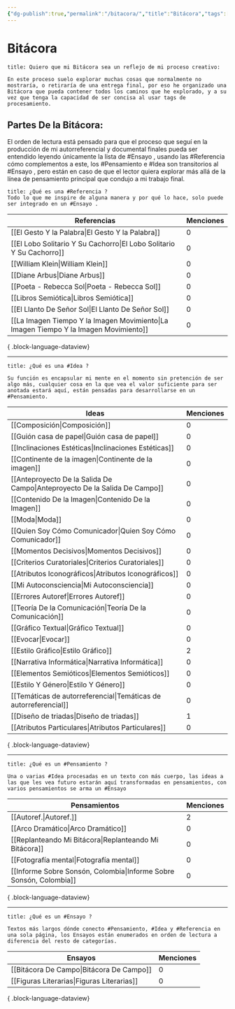 ```yaml
---
{"dg-publish":true,"permalink":"/bitacora/","title":"Bitácora","tags":["Referencia","Idea","Pensamiento","Ensayo"],"noteIcon":"","created":"2023-05-09T16:06:24.000-05:00","updated":"2023-08-16T10:07:32.603-05:00"}
---
```



# Bitácora

```ad-seealso
title: Quiero que mi Bitácora sea un reflejo de mi proceso creativo:

En este proceso suelo explorar muchas cosas que normalmente no mostraría, o retiraría de una entrega final, por eso he organizado una Bitácora que pueda contener todos los caminos que he explorado, y a su vez que tenga la capacidad de ser concisa al usar tags de procesamiento.
```

## Partes De la Bitácora:

El orden de lectura está pensado para que el proceso que seguí en la producción de mi autorreferencial y documental finales pueda ser entendido leyendo únicamente la lista de #Ensayo , usando las #Referencia cómo complementos a este, los #Pensamiento e #Idea son transitorios al #Ensayo , pero están en caso de que el lector quiera explorar más allá de la línea de pensamiento principal que condujo a mi trabajo final. 

```ad-example
title: ¿Qué es una #Referencia ?
Todo lo que me inspire de alguna manera y por qué lo hace, solo puede ser integrado en un #Ensayo .

```

| Referencias                                                                             | Menciones |
| --------------------------------------------------------------------------------------- | --------- |
| [[El Gesto Y la Palabra\|El Gesto Y la Palabra]]                                     | 0         |
| [[El Lobo Solitario Y Su Cachorro\|El Lobo Solitario Y Su Cachorro]]                 | 0         |
| [[William Klein\|William Klein]]                                                     | 0         |
| [[Diane Arbus\|Diane Arbus]]                                                         | 0         |
| [[Poeta - Rebecca Sol\|Poeta - Rebecca Sol]]                                         | 0         |
| [[Libros Semiótica\|Libros Semiótica]]                                               | 0         |
| [[El Llanto De Señor Sol\|El Llanto De Señor Sol]]                                   | 0         |
| [[La Imagen Tiempo Y la Imagen Movimiento\|La Imagen Tiempo Y la Imagen Movimiento]] | 0         |

{ .block-language-dataview}

- - -

```ad-abstract
title: ¿Qué es una #Idea ?

Su función es encapsular mi mente en el momento sin pretención de ser algo más, cualquier cosa en la que vea el valor suficiente para ser anotada estará aquí, están pensadas para desarrollarse en un #Pensamiento.
```

| Ideas                                                                         | Menciones |
| ----------------------------------------------------------------------------- | --------- |
| [[Composición\|Composición]]                                               | 0         |
| [[Guión casa de papel\|Guión casa de papel]]                               | 0         |
| [[Inclinaciones Estéticas\|Inclinaciones Estéticas]]                       | 0         |
| [[Continente de la imagen\|Continente de la imagen]]                       | 0         |
| [[Anteproyecto De la Salida De Campo\|Anteproyecto De la Salida De Campo]] | 0         |
| [[Contenido De la Imagen\|Contenido De la Imagen]]                         | 0         |
| [[Moda\|Moda]]                                                             | 0         |
| [[Quien Soy Cómo Comunicador\|Quien Soy Cómo Comunicador]]                 | 0         |
| [[Momentos Decisivos\|Momentos Decisivos]]                                 | 0         |
| [[Criterios Curatoriales\|Criterios Curatoriales]]                         | 0         |
| [[Atributos Iconográficos\|Atributos Iconográficos]]                       | 0         |
| [[Mi Autoconsciencia\|Mi Autoconsciencia]]                                 | 0         |
| [[Errores Autoref\|Errores Autoref]]                                       | 0         |
| [[Teoría De la Comunicación\|Teoría De la Comunicación]]                   | 0         |
| [[Gráfico Textual\|Gráfico Textual]]                                       | 0         |
| [[Evocar\|Evocar]]                                                         | 0         |
| [[Estilo Gráfico\|Estilo Gráfico]]                                         | 2         |
| [[Narrativa Informática\|Narrativa Informática]]                           | 0         |
| [[Elementos Semióticos\|Elementos Semióticos]]                             | 0         |
| [[Estilo Y Género\|Estilo Y Género]]                                       | 0         |
| [[Temáticas de autorreferencial\|Temáticas de autorreferencial]]           | 0         |
| [[Diseño de triadas\|Diseño de triadas]]                                   | 1         |
| [[Atributos Particulares\|Atributos Particulares]]                         | 0         |

{ .block-language-dataview}

- - - 

```ad-tip
title: ¿Qué es un #Pensamiento ?

Una o varias #Idea procesadas en un texto con más cuerpo, las ideas a las que les vea futuro estarán aquí transformadas en pensamientos, con varios pensamientos se arma un #Ensayo 
```

| Pensamientos                                                          | Menciones |
| --------------------------------------------------------------------- | --------- |
| [[Autoref.\|Autoref.]]                                             | 2         |
| [[Arco Dramático\|Arco Dramático]]                                 | 0         |
| [[Replanteando Mi Bitácora\|Replanteando Mi Bitácora]]             | 0         |
| [[Fotografía mental\|Fotografía mental]]                           | 0         |
| [[Informe Sobre Sonsón, Colombia\|Informe Sobre Sonsón, Colombia]] | 0         |

{ .block-language-dataview}

- - - 

```ad-done
title: ¿Qué es un #Ensayo ?

Textos más largos dónde conecto #Pensamiento, #Idea y #Referencia en una sola página, los Ensayos están enumerados en orden de lectura a diferencia del resto de categorías.
```

| Ensayos                                       | Menciones |
| --------------------------------------------- | --------- |
| [[Bitácora De Campo\|Bitácora De Campo]]   | 0         |
| [[Figuras Literarias\|Figuras Literarias]] | 0         |

{ .block-language-dataview}

